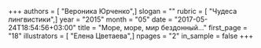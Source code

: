 +++
authors = [ "Вероника Юрченко",]
slogan = ""
rubric = [ "Чудеса лингвистики",]
year = "2015"
month = "05"
date = "2017-05-24T18:54:56+03:00"
title = "Море, море, мир бездонный..."
first_page = "18"
illustrators = [ "Елена Цветаева",]
npages = "2"
in_sample = false
+++
